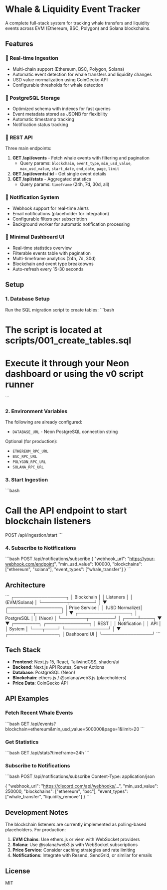 # Whale & Liquidity Event Tracker

A complete full-stack system for tracking whale transfers and liquidity events across EVM (Ethereum, BSC, Polygon) and Solana blockchains.

## Features

### 🔄 Real-time Ingestion
- Multi-chain support (Ethereum, BSC, Polygon, Solana)
- Automatic event detection for whale transfers and liquidity changes
- USD value normalization using CoinGecko API
- Configurable thresholds for whale detection

### 💾 PostgreSQL Storage
- Optimized schema with indexes for fast queries
- Event metadata stored as JSONB for flexibility
- Automatic timestamp tracking
- Notification status tracking

### 🔌 REST API
Three main endpoints:
1. **GET /api/events** - Fetch whale events with filtering and pagination
   - Query params: `blockchain`, `event_type`, `min_usd_value`, `max_usd_value`, `start_date`, `end_date`, `page`, `limit`
2. **GET /api/events/:id** - Get single event details
3. **GET /api/stats** - Aggregated statistics
   - Query params: `timeframe` (24h, 7d, 30d, all)

### 🔔 Notification System
- Webhook support for real-time alerts
- Email notifications (placeholder for integration)
- Configurable filters per subscription
- Background worker for automatic notification processing

### 🎨 Minimal Dashboard UI
- Real-time statistics overview
- Filterable events table with pagination
- Multi-timeframe analytics (24h, 7d, 30d)
- Blockchain and event type breakdowns
- Auto-refresh every 15-30 seconds

## Setup

### 1. Database Setup
Run the SQL migration script to create tables:
\`\`\`bash
# The script is located at scripts/001_create_tables.sql
# Execute it through your Neon dashboard or using the v0 script runner
\`\`\`

### 2. Environment Variables
The following are already configured:
- `DATABASE_URL` - Neon PostgreSQL connection string

Optional (for production):
- `ETHEREUM_RPC_URL`
- `BSC_RPC_URL`
- `POLYGON_RPC_URL`
- `SOLANA_RPC_URL`

### 3. Start Ingestion
\`\`\`bash
# Call the API endpoint to start blockchain listeners
POST /api/ingestion/start
\`\`\`

### 4. Subscribe to Notifications
\`\`\`bash
POST /api/notifications/subscribe
{
  "webhook_url": "https://your-webhook.com/endpoint",
  "min_usd_value": 100000,
  "blockchains": ["ethereum", "solana"],
  "event_types": ["whale_transfer"]
}
\`\`\`

## Architecture

\`\`\`
┌─────────────────┐
│  Blockchain     │
│  Listeners      │
│  (EVM/Solana)   │
└────────┬────────┘
         │
         ▼
┌─────────────────┐
│  Price Service  │
│  (USD Normalize)│
└────────┬────────┘
         │
         ▼
┌─────────────────┐
│  PostgreSQL     │
│  (Neon)         │
└────────┬────────┘
         │
    ┌────┴────┐
    ▼         ▼
┌────────┐ ┌──────────────┐
│ REST   │ │ Notification │
│ API    │ │ System       │
└───┬────┘ └──────────────┘
    │
    ▼
┌────────────────┐
│  Dashboard UI  │
└────────────────┘
\`\`\`

## Tech Stack

- **Frontend**: Next.js 15, React, TailwindCSS, shadcn/ui
- **Backend**: Next.js API Routes, Server Actions
- **Database**: PostgreSQL (Neon)
- **Blockchain**: ethers.js / @solana/web3.js (placeholders)
- **Price Data**: CoinGecko API

## API Examples

### Fetch Recent Whale Events
\`\`\`bash
GET /api/events?blockchain=ethereum&min_usd_value=500000&page=1&limit=20
\`\`\`

### Get Statistics
\`\`\`bash
GET /api/stats?timeframe=24h
\`\`\`

### Subscribe to Notifications
\`\`\`bash
POST /api/notifications/subscribe
Content-Type: application/json

{
  "webhook_url": "https://discord.com/api/webhooks/...",
  "min_usd_value": 250000,
  "blockchains": ["ethereum", "bsc"],
  "event_types": ["whale_transfer", "liquidity_remove"]
}
\`\`\`

## Development Notes

The blockchain listeners are currently implemented as polling-based placeholders. For production:

1. **EVM Chains**: Use ethers.js or viem with WebSocket providers
2. **Solana**: Use @solana/web3.js with WebSocket subscriptions
3. **Price Service**: Consider caching strategies and rate limiting
4. **Notifications**: Integrate with Resend, SendGrid, or similar for emails

## License

MIT
